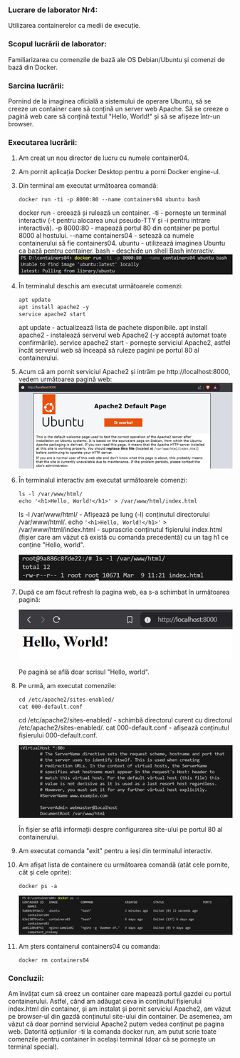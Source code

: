### Lucrare de laborator Nr4: 
Utilizarea containerelor ca medii de execuție.

### Scopul lucrării de laborator:
Familiarizarea cu comenzile de bază ale OS Debian/Ubuntu și comenzi de bază din Docker.

### Sarcina lucrării:
Pornind de la imaginea oficială a sistemului de operare Ubuntu, să se creeze un container care să conțină un server web Apache. Să se creeze o pagină web care să conțină textul "Hello, World!" și să se afișeze într-un browser.

### Executarea lucrării:
1) Am creat un nou director de lucru cu numele container04.
2) Am pornit aplicația Docker Desktop pentru a porni Docker engine-ul.
3) Din terminal am executat următoarea comandă:
   ```
   docker run -ti -p 8000:80 --name containers04 ubuntu bash
   ```
   docker run - creează și rulează un container.
   -ti - pornește un terminal interactiv (-t pentru alocarea unui pseudo-TTY și -i pentru intrare interactivă).
   -p 8000:80 - mapează portul 80 din container pe portul 8000 al hostului.
   --name containers04 - setează ca numele containerului să fie containers04.
   ubuntu - utilizează imaginea Ubuntu ca bază pentru container.
   bash - deschide un shell Bash interactiv.
   ![run](./images/run.png)
4) În terminalul deschis am executat următoarele comenzi:
   ```
   apt update
   apt install apache2 -y
   service apache2 start
   ```
   apt update - actualizează lista de pachete disponibile.
   apt install apache2 - instalează serverul web Apache2 (-y acceptă automat toate confirmările).
   service apache2 start - pornește serviciul Apache2, astfel încât serverul web să înceapă să ruleze pagini pe portul 80 al containerului.
5) Acum că am pornit serviciul Apache2 și intrăm pe http://localhost:8000, vedem următoarea pagină web:
   ![image](./images/img1.png)
6) În terminalul interactiv am executat următoarele comenzi:
   ```
   ls -l /var/www/html/
   echo '<h1>Hello, World!</h1>' > /var/www/html/index.html
   ```
   ls -l /var/www/html/ - Afișează pe lung (-l) conținutul directorului /var/www/html/.
   echo ```'<h1>Hello, World!</h1>'``` > /var/www/html/index.html - suprascrie conținutul fișierului index.html (fișier care am văzut că există cu comanda precedentă) cu un tag h1 ce conține "Hello, world".

   ![ls](./images/ls.png)
   
7) După ce am făcut refresh la pagina web, ea s-a schimbat în următoarea pagină:
   
   ![img](./images/img2.png)
   
   Pe pagină se află doar scrisul "Hello, world".
8) Pe urmă, am executat comenzile:
   ```
   cd /etc/apache2/sites-enabled/
   cat 000-default.conf
   ```
   cd /etc/apache2/sites-enabled/ - schimbă directorul curent cu directorul /etc/apache2/sites-enabled/.
   cat 000-default.conf - afișează conținutul fișierului 000-default.conf.
   
   ![pic](./images/Picture3.png)
   
   În fișier se află informații despre configurarea site-ului pe portul 80 al containerului.
9) Am executat comanda "exit" pentru a ieși din terminalul interactiv.
10) Am afișat lista de containere cu următoarea comandă (atât cele pornite, cât și cele oprite):
    ```
    docker ps -a
    ```
    ![ps](./images/ps.png)
11) Am șters containerul containers04 cu comanda:
    ```
    docker rm containers04
    ```

### Concluzii:
Am învățat cum să creez un container care mapează portul gazdei cu portul containerului. Astfel, când am adăugat ceva in conținutul fișierului index.html din container, și am instalat și pornit serviciul Apache2, am văzut pe browser-ul din gazdă conținutul site-ului din container. De asemenea, am văzut că doar pornind serviciul Apache2 putem vedea conținut pe pagina web. Datorită opțiunilor -ti la comanda docker run, am putut scrie toate comenzile pentru container în același terminal (doar că se pornește un terminal special).
   
